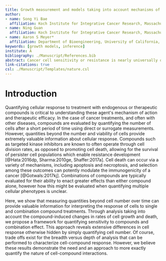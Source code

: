 ```yaml
---
title: Growth measurement and models taking into account mechanisms of cell death capture hidden variation in compound response
author:
- name: Song Yi Bae
  affiliation: Koch Institute for Integrative Cancer Research, Massachusetts Institute of Technology, Cambridge, MA
- name: Ning Guan
  affiliation: Koch Institute for Integrative Cancer Research, Massachusetts Institute of Technology, Cambridge, MA
- name: Aaron S Meyer*
  affiliation: Department of Bioengineering, University of California, Los Angeles
keywords: [growth models, inference]
institute: A
bibliography: ./Manuscript/References.bib
abstract: Cancer cell sensitivity or resistance is nearly universally quantified through a direct or surrogate measure of cell number over time. However, 
link-citations: true
csl: ./Manuscript/Templates/nature.csl
---
```


# Introduction

Quantifying cellular response to treatment with endogenous or therapeutic compounds is critical to understanding these agent's mechanism of action and therapeutic efficacy. In the case of cancer treatments, and often with other diseases, compounds are evaluated by quantifying the number of cells after a short period of time using direct or surrogate measurements. However, quantities beyond the number and viability of cells provide extremely valuable information about cellular response. Compounds such as targeted kinase inhibitors are known to often operate through cell division rates, as opposed to promoting cell death, allowing for the survival of persister cell populations which enable resistance development [@Hata:2016dp, Sharma:2010ge, Shaffer:2017a]. Cell death can occur via a variety of mechanisms, including apoptosis and necroptosis, and selection among these outcomes can potently modulate the immunogenicity of a cancer [@Gotwals:2017kj]. Combinations of compounds are typically evaluated for their ability to enact greater effects than either compound alone, however how this might be evaluated when quantifying multiple cellular phenotypes is unclear.

Here, we show that measuring quantities beyond cell number over time can provide valuable information for interpreting the response of cells to single and combination compound treatments. Through analysis taking into account the compound-induced changes in rates of cell growth and death, we propose a framework for quantifying sensitivity to compounds and combination effect. This approach reveals extensive differences in cell response otherwise hidden by simply quantifying cell number. Of course, trade offs exist for the breadth versus depth of analysis that can be performed to characterize cell-compound response. However, we believe these results demonstrate the need and an approach to more exactly quantify the nature of cell-compound interactions.
